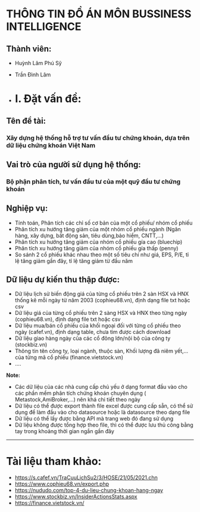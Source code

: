 # THÔNG TIN ĐỒ ÁN MÔN BUSSINESS INTELLIGENCE

## Thành viên:

+ Huỳnh Lâm Phú Sỹ
+ Trần Đình Lâm

+ # I. Đặt vấn đề:

## Tên đề tài:

### Xây dựng hệ thống hỗ trợ tư vấn đầu tư chứng khoán, dựa trên dữ liệu chứng khoán Việt Nam

## Vai trò của  người sử dụng hệ thống:

### Bộ phận phân tích, tư vấn đầu tư của một quỹ đầu tư chứng khoán

## Nghiệp vụ:

+ Tính toán, Phân tích các chỉ số cơ bản của một cổ phiếu/ nhóm cổ phiếu
+ Phân tích xu hướng tăng giảm của một nhóm cổ phiếu ngành (Ngân hàng, xây dựng, bất động sản, tiêu dùng,bảo hiểm,
  CNTT,...)
+ Phân tích xu hướng tăng giảm của nhóm cổ phiếu gía cao (bluechip)
+ Phân tích xu hướng tăng giảm của nhóm cổ phiếu gía thấp (penny)
+ So sánh 2 cổ phiếu khác nhau theo một số tiêu chí như giá, EPS, P/E, tỉ lệ tăng giảm gần đây, tỉ lệ tăng giảm từ đầu
  năm

## Dữ liệu dự kiến thu thập được:

+ Dữ liệu lịch sử biến động giá của từng cổ phiếu trên 2 sàn HSX và HNX thống kê mỗi ngày từ năm 2003 (cophieu68.vn),
  định dạng file txt hoặc csv
+ Dữ liệu giá của từng cổ phiếu trên 2 sàng HSX và HNX theo từng ngày (cophieu68.vn), định dạng file txt hoặc csv
+ Dữ liệu mua/bán cổ phiếu của khối ngoại đối với từng cổ phiếu theo ngày (cafef.vn), định dạng table, chưa tìm được
  cách download
+ Dữ liệu giao hàng ngày của các cổ đông lớn/nội bộ của công ty (stockbiz.vn)
+ Thông tin tên công ty, loại ngành, thuộc sàn, Khối lượng đã niêm yết,... của từng mã cổ phiếu (finance.vietstock.vn)
+ ....

**Note:**

+ Các dữ liệu của các nhà cung cấp chủ yếu ở dạng format đầu vào cho các phần mềm phân tích chứng khoán chuyên dụng (
  Metastock,AmiBroker,...) nên khá chi tiết theo ngày
+ Dữ liệu có thể được export thành file excel được cung cấp sẵn, có thể sử dụng để làm đầu vào cho datasource hoặc là
  datasource theo dạng file
+ Dữ liệu có thể lấy được bằng API mà trang web đó đang sử dụng
+ Dữ liệu không được tổng hợp theo file, thì có thể được lưu thủ công bằng tay trong khoảng thời gian ngắn gần đây

____

# Tài liệu tham khảo:

+ https://s.cafef.vn/TraCuuLichSu2/3/HOSE/21/05/2021.chn
+ https://www.cophieu68.vn/export.php
+ https://nududo.com/top-4-du-lieu-chung-khoan-hang-ngay
+ https://www.stockbiz.vn/InsiderActionsStats.aspx
+ https://finance.vietstock.vn/